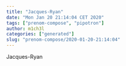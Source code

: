 ```yaml
---
title: "Jacques-Ryan"
date: "Mon Jan 20 21:14:04 CET 2020"
tags: ["prenom-compose", "pipotron"]
author: m1ch3l
categories: ["generated"]
slug: "prenom-compose/2020-01-20-21:14:04"
---
```


Jacques-Ryan
